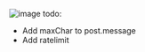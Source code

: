![image](https://github.com/maxwalks/ChatApp/assets/78441835/73b0929c-4f8a-4bea-8139-73273606f376)
todo:
- Add maxChar to post.message
- Add ratelimit
